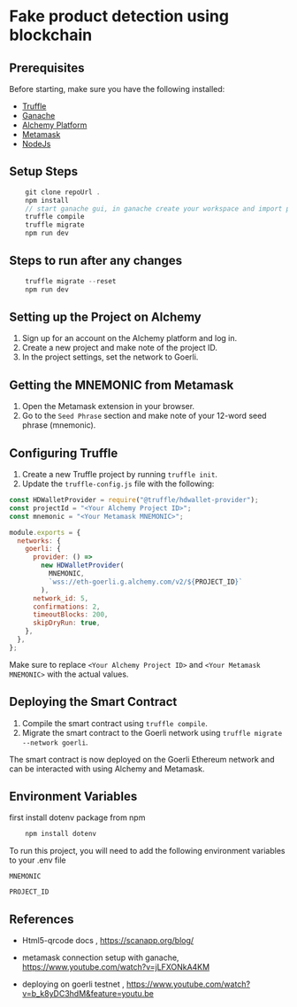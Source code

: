 # Fake product detection using blockchain

## Prerequisites

Before starting, make sure you have the following installed:

- [Truffle](https://www.trufflesuite.com/truffle)
- [Ganache](https://truffleframework.com/ganache)
- [Alchemy Platform](https://www.alchemy.com//)
- [Metamask](https://metamask.io/)
- [NodeJs](https://nodejs.org/en/download/current/)

## Setup Steps

```js
    git clone repoUrl .
    npm install
    // start ganache gui, in ganache create your workspace and import private keys of account adderess in metamask for testing and connect them with ganache gui
    truffle compile
    truffle migrate
    npm run dev
```

## Steps to run after any changes

```js
    truffle migrate --reset
    npm run dev
```

## Setting up the Project on Alchemy

1. Sign up for an account on the Alchemy platform and log in.
2. Create a new project and make note of the project ID.
3. In the project settings, set the network to Goerli.

## Getting the MNEMONIC from Metamask

1. Open the Metamask extension in your browser.
2. Go to the `Seed Phrase` section and make note of your 12-word seed phrase (mnemonic).

## Configuring Truffle

1. Create a new Truffle project by running `truffle init`.
2. Update the `truffle-config.js` file with the following:

```js
const HDWalletProvider = require("@truffle/hdwallet-provider");
const projectId = "<Your Alchemy Project ID>";
const mnemonic = "<Your Metamask MNEMONIC>";

module.exports = {
  networks: {
    goerli: {
      provider: () =>
        new HDWalletProvider(
          MNEMONIC,
          `wss://eth-goerli.g.alchemy.com/v2/${PROJECT_ID}`
        ),
      network_id: 5,
      confirmations: 2,
      timeoutBlocks: 200,
      skipDryRun: true,
    },
  },
};
```

Make sure to replace `<Your Alchemy Project ID>` and `<Your Metamask MNEMONIC>` with the actual values.

## Deploying the Smart Contract

1. Compile the smart contract using `truffle compile`.
2. Migrate the smart contract to the Goerli network using `truffle migrate --network goerli`.

The smart contract is now deployed on the Goerli Ethereum network and can be interacted with using Alchemy and Metamask.

## Environment Variables

first install dotenv package from npm

```js
    npm install dotenv
```

To run this project, you will need to add the following environment variables to your .env file

`MNEMONIC`

`PROJECT_ID`

## References

- Html5-qrcode docs , https://scanapp.org/blog/

- metamask connection setup with ganache, https://www.youtube.com/watch?v=jLFXONkA4KM

- deploying on goerli testnet , https://www.youtube.com/watch?v=b_k8yDC3hdM&feature=youtu.be
